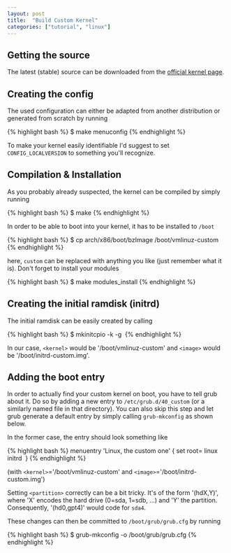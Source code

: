 ```yaml
---
layout: post
title:  "Build Custom Kernel"
categories: ["tutorial", "linux"]
---
```


Getting the source
------------------
The latest (stable) source can be downloaded from the [official kernel page](https://www.kernel.org/).


Creating the config
-------------------
The used configuration can either be adapted from another distribution or generated from scratch by running

{% highlight bash %}
$ make menuconfig
{% endhighlight %}

To make your kernel easily identifiable I'd suggest to set `CONFIG_LOCALVERSION` to something you'll recognize.


Compilation & Installation
--------------------------
As you probably already suspected, the kernel can be compiled by simply running

{% highlight bash %}
$ make
{% endhighlight %}

In order to be able to boot into your kernel, it has to be installed to `/boot`

{% highlight bash %}
$ cp arch/x86/boot/bzImage /boot/vmlinuz-custom
{% endhighlight %}

here, `custom` can be replaced with anything you like (just remember what it is).
Don't forget to install your modules

{% highlight bash %}
$ make modules_install
{% endhighlight %}


Creating the initial ramdisk (initrd)
-------------------------------------
The initial ramdisk can be easily created by calling

{% highlight bash %}
$ mkinitcpio -k <kernel> -g <image>
{% endhighlight %}

In our case, `<kernel>` would be '/boot/vmlinuz-custom' and `<image>` would be '/boot/initrd-custom.img'.

Adding the boot entry
---------------------
In order to actually find your custom kernel on boot, you have to tell grub about it.
Do so by adding a new entry to `/etc/grub.d/40_custom` (or a similarly named file in that directory). You can also skip this step and let grub generate a default entry by simply calling `grub-mkconfig` as shown below.

In the former case, the entry should look something like

{% highlight bash %}
menuentry 'Linux, the custom one' {
    set root=<partition>
    linux <kernel>
    initrd <image>
}
{% endhighlight %}

(with `<kernel>`='/boot/vmlinuz-custom' and `<image>`='/boot/initrd-custom.img')

Setting `<partition>` correctly can be a bit tricky. It's of the form '(hdX,Y)', where 'X' encodes the hard drive (0=sda, 1=sdb, ...) and 'Y' the partition.
Consequently, '(hd0,gpt4)' would code for `sda4`.

These changes can then be committed to `/boot/grub/grub.cfg` by running

{% highlight bash %}
$ grub-mkconfig -o /boot/grub/grub.cfg
{% endhighlight %}

